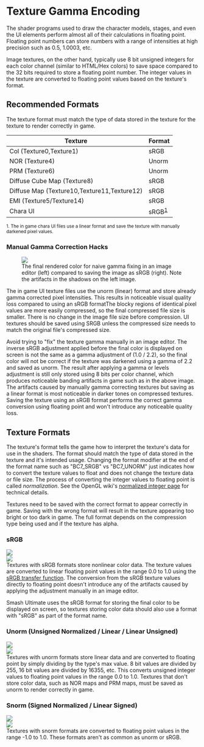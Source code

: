 ---
---
# Texture Gamma Encoding
The shader programs used to draw the character models, stages, and even the UI elements perform almost all of their 
calculations in floating point. Floating point numbers can store numbers with a range of intensities at high precision such as 
0.5, 1.0003, etc. 

Image textures, on the other hand, typically use 8 bit unsigned integers for each color channel (similar to HTML/Hex colors) to save space compared to the 32 bits required to store a 
floating point number. The integer values in the texture 
are converted to floating point values based on the texture's format.

## Recommended Formats 
The texture format must match the type of data stored in the texture for the texture to render correctly in game.
<table class="table table-striped">
    <thead>
        <tr>
            <th scope="col" class="w-25">Texture</th>
            <th scope="col">Format</th>
        </tr>
    </thead>
    <tbody>
        <tr>
            <td>Col (Texture0,Texture1)</td>
            <td>sRGB</td>
        </tr>
        <tr>
            <td>NOR (Texture4)</td>
            <td>Unorm</td>
        </tr>
        <tr>
            <td>PRM (Texture6)</td>
            <td>Unorm</td>
        </tr>
        <tr>
            <td>Diffuse Cube Map (Texture8)</td>
            <td>sRGB</td>
        </tr>
        <tr>
            <td>Diffuse Map (Texture10,Texture11,Texture12)</td>
            <td>sRGB</td>
        </tr>
        <tr>
            <td>EMI (Texture5/Texture14)</td>
            <td>sRGB</td>
        </tr>
        <tr>
            <td>Chara UI</td>
            <td>sRGB<sup><a href="#fn1" id="ref1">1</a></sup></td>
        </tr>
    </tbody>
</table>
<sup id="fn1">1. The in game chara UI files use a linear format and save the texture with manually darkened pixel values.</sup>

### Manual Gamma Correction Hacks
<figure class="figure">
    <img src="{{ "/assets/images/gamma/palu_comparison.png" | relative_url }}" height="auto" width="auto">
    <figcaption class="figure-caption text-center">The final rendered color for naive gamma fixing in an image editor (left) compared to saving the image as sRGB (right). 
        Note the artifacts in the shadows on the left image.</figcaption>
</figure>
The in game UI texture files use the unorm (linear) format and store already gamma corrected pixel intensities. This results in noticeable visual quality loss compared to using an sRGB formatThe blocky regions of identical pixel values are more easily compressed, so the final compressed file size is smaller. There is no change in the image file size before compression. UI textures should be saved using SRGB unless the compressed size needs to match the original file's compressed size. 

Avoid trying to "fix" the texture gamma manually in an image editor. The inverse sRGB adjustment applied before the final color is displayed on screen is not the same as 
a gamma adjustment of (1.0 / 2.2), so the final color will not be correct if the texture was darkened using a gamma of 2.2 and saved as unorm. 
The result after applying a gamma or levels adjustment is still only stored using 8 bits per color channel, which produces noticeable banding artifacts in game such as in the above image. The artifacts caused by manually gamma correcting textures but saving as a linear format is most noticeable in darker tones on compressed textures.
Saving the texture using an sRGB format performs the correct gamma conversion using floating point and won't introduce any noticeable quality loss.  

## Texture Formats 
The texture's format tells the game how to interpret the texture's data for use in the shaders. The format should match the type of data stored in the texture and it's intended usage. 
Changing the format modifier at the end of the format name such as "BC7_SRGB" vs "BC7_UNORM" just indicates how to convert the texture values to float and does not change the texture data or file size.
The process of converting the integer values to floating point is called *normalization*. 
See the OpenGL wiki's <a href="https://www.khronos.org/opengl/wiki/Normalized_Integer" target="_blank">normalized integer page</a> for technical details. 

Textures need to be saved with the correct format to appear correctly in game. Saving with the wrong format will result in the texture appearing 
too bright or too dark in game. The full format depends on the compression type being used and if the texture has alpha. 

### sRGB
<div class="row">
    <div class="col-md-5 d-flex align-items-center justify-content-center">
        <img class="img-fluid" src="{{ "/assets/images/gamma/srgb_srgb.jpg" | relative_url }}">
    </div>
    <div class="col-md-7 d-flex align-items-center justify-content-center">
        <img class="img-fluid" src="{{ "/assets/images/gamma/srgb_to_float.png" | relative_url }}">
    </div>
</div>
Textures with sRGB formats store nonlinear color data. The texture values are converted to linear floating point values in the range 0.0 to 1.0 using the 
<a href="https://en.wikipedia.org/wiki/SRGB#The_sRGB_transfer_function_(%22gamma%22)" target="_blank">sRGB transfer function</a>. 
The conversion from the sRGB texture values directly to floating point doesn't introduce any of the artifacts caused by applying the adjustment manually in an image editor.

Smash Ultimate uses the sRGB format for storing the final color to be displayed on screen, 
so textures storing color data should also use a format with "sRGB" as part of the format name.

### Unorm (Unsigned Normalized / Linear / Linear Unsigned)
<div class="row">
    <div class="col-md-5 d-flex align-items-center justify-content-center">
        <img class="img-fluid" src="{{ "/assets/images/gamma/unorm_srgb.jpg" | relative_url }}">
    </div>
    <div class="col-md-7 d-flex align-items-center justify-content-center">
        <img class="img-fluid" src="{{ "/assets/images/gamma/unorm_to_float.png" | relative_url }}">
    </div>
</div>
Textures with unorm formats store linear data and are converted to floating point by simply dividing by the type's max value. 
8 bit values are divided by 255, 16 bit values are divided by 16355, etc. This converts unsigned integer values to floating point values in the range 0.0 to 1.0. 
Textures that don't store color data, such as NOR maps and PRM maps, must be saved as unorm to render correctly in game.

### Snorm (Signed Normalized / Linear Signed)
<div class="row">
    <div class="col-md-5 d-flex align-items-center justify-content-center">
        <img class="img-fluid" src="{{ "/assets/images/gamma/snorm_srgb.jpg" | relative_url }}">
    </div>
    <div class="col-md-7 d-flex align-items-center justify-content-center">
        <img class="img-fluid" src="{{ "/assets/images/gamma/snorm_to_float.png" | relative_url }}">
    </div>
</div>
Textures with snorm formats are converted to floating point values in the range -1.0 to 1.0. These formats aren't as common as unorm or sRGB. 


